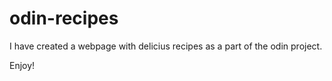 # odin-recipes

I have created a webpage with delicius recipes as a part of the odin project.

Enjoy!